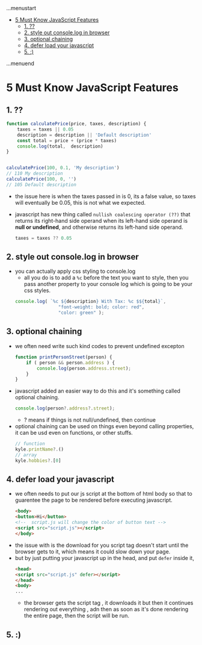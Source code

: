 ...menustart

- [5 Must Know JavaScript Features](#26b3ea6eb8cfb08a2b117265827f17bf)
    - [1. ??](#5628a1882598532509d7ecd0a619b877)
    - [2. style out console.log in browser](#aa1e194d9312052d4f64ad47e00f1452)
    - [3. optional chaining](#b021ecb2ac83dbe4b666cd688c2210f8)
    - [4. defer load your javascript](#db3eb572dc091365d8ee4ce82108becd)
    - [5. :)](#4fdc87d5685bd3fab94ca196de4741b6)

...menuend


<h2 id="26b3ea6eb8cfb08a2b117265827f17bf"></h2>


# 5 Must Know JavaScript Features

<h2 id="5628a1882598532509d7ecd0a619b877"></h2>


## 1. ??

```javascript
function calculatePrice(price, taxes, description) {
    taxes = taxes || 0.05
    description = description || 'Default description'
    const total = price + (price * taxes)
    console.log(total,  description)
}


calculatePrice(100, 0.1, 'My description')
// 110 My description
calculatePrice(100, 0, '')
// 105 Default description
```

- the issue here is when the taxes passed in is 0, its a false value, so taxes will eventually be 0.05, this is not what we expected.

- javascript has new thing called `nullish coalescing operator (??)` that returns its right-hand side operand when its left-hand side operand is **null or undefined**, and otherwise returns its left-hand side operand.
    ```javascript
    taxes = taxes ?? 0.05
    ```


<h2 id="aa1e194d9312052d4f64ad47e00f1452"></h2>


## 2. style out console.log in browser

- you can actually apply css styling to console.log
    - all you do is to add a `%c` before the text you want to style, then you pass another property to your console log which is going to be your css styles.
    ```javascript
    console.log( `%c ${description} With Tax: %c $${total}`, 
                    "font-weight: bold; color: red",
                    "color: green" );
    ```


<h2 id="b021ecb2ac83dbe4b666cd688c2210f8"></h2>


## 3. optional chaining 

- we often need write such kind codes to prevent undefined excepton
    ```javascript
    function printPersonStreet(person) {
        if ( person && person.address ) {
            console.log(person.address.street);
        }
    }
    ```
- javascript added an easier way to do this and it's something called optional chaining.
    ```javascript
    console.log(person?.address?.street);
    ```
    - ? means if things is not null/undefined, then continue 
- optional chaining can be used on things even beyond calling properties, it can be usd even on functions, or other stuffs.
    ```javascript
    // function
    kyle.printName?.()
    // array
    kyle.hobbies?.[0]
    ```


<h2 id="db3eb572dc091365d8ee4ce82108becd"></h2>


## 4. defer load your javascript

- we often needs to put our js script at the bottom of html body so that to guarentee the page to be rendered before executing javascript.
    ```html
    <body>
    <button>Hi</button>
    <!--  script.js will change the color of button text -->
    <script src="script.js"></script> 
    </body>
    ```
- the issue with is the download for you script tag doesn't start until the browser gets to it, which means it could slow down your page.
- but by just putting your javascript up in the head, and put `defer` inside it, 
    ```html
    <head>
    <script src="script.js" defer></script> 
    </head> 
    <body>
    ...
    ```
    - the browser gets the script tag , it downloads it but then it continues rendering out everything , adn then as soon as it's done rendering the entire page, then the script will be run.


<h2 id="4fdc87d5685bd3fab94ca196de4741b6"></h2>


## 5. :)



